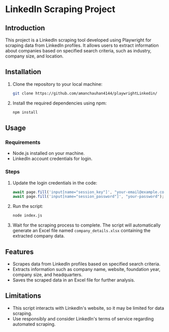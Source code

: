 # LinkedIn Scraping Project

## Introduction

This project is a LinkedIn scraping tool developed using Playwright for scraping data from LinkedIn profiles. It allows users to extract information about companies based on specified search criteria, such as industry, company size, and location.

## Installation

1. Clone the repository to your local machine:

    ```bash
    git clone https://github.com/amanchauhan4144/playwrightLinkedin/
    ```

2. Install the required dependencies using npm:

    ```bash
    npm install
    ```

## Usage

### Requirements

- Node.js installed on your machine.
- LinkedIn account credentials for login.

### Steps

1. Update the login credentials in the code:

    ```javascript
    await page.fill('input[name="session_key"]', "your-email@example.com");
    await page.fill('input[name="session_password"]', "your-password");
    ```

2. Run the script:

    ```bash
    node index.js
    ```

3. Wait for the scraping process to complete. The script will automatically generate an Excel file named `company_details.xlsx` containing the extracted company data.

## Features

- Scrapes data from LinkedIn profiles based on specified search criteria.
- Extracts information such as company name, website, foundation year, company size, and headquarters.
- Saves the scraped data in an Excel file for further analysis.

## Limitations

- This script interacts with LinkedIn's website, so it may be limited for data scraping.
- Use responsibly and consider LinkedIn's terms of service regarding automated scraping.


